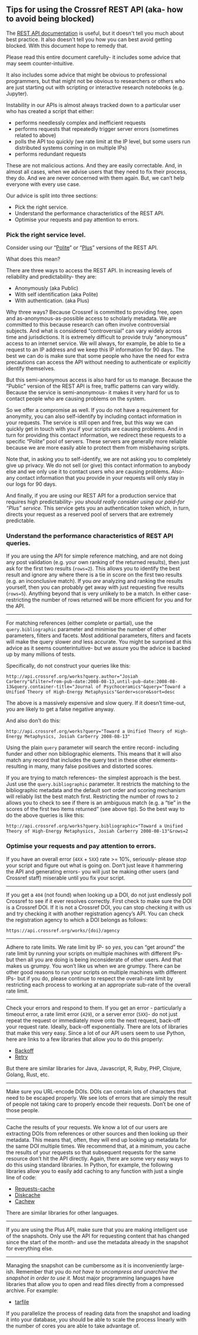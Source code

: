 ## Tips for using the Crossref REST API (aka- how to avoid being blocked)

The [REST API documentation](https://api.crossref.org) is useful, but it doesn't tell you much about best practice. It also doesn't tell you how you can best avoid getting blocked. With this document hope to remedy that.

Please read this entire document carefully- it includes some advice that may seem counter-intuitive.

It also includes some advice that might be obvious to professional programmers, but that might not be obvious to researchers or others who are just starting out with scripting or interactive research notebooks (e.g. Jupyter).

Instability in our APIs is almost always tracked down to a particular user who has created a script that either:

- performs needlessly complex and inefficient requests
- performs requests that repeatedly trigger server errors (sometimes related to above)
- polls the API too quickly (we rate limit at the IP level, but some users run distributed systems coming in on multiple IPs)
- performs redundant requests

These are not malicious actions. And they are easily correctable. And, in almost all cases, when we advise users that they need to fix their process, they do. And we are never concerned with them again. But, we can’t help everyone with every use case.

Our advice is split into three sections:

- Pick the right service.
- Understand the performance characteristics of the REST API.
- Optimise your requests and pay attention to errors.

### Pick the right service level.

Consider using our “[Polite](https://github.com/CrossRef/rest-api-doc#good-manners--more-reliable-service)” or “[Plus](https://www.crossref.org/services/metadata-retrieval/metadata-plus/)” versions of the REST API. 

What does this mean?

There are three ways to access the REST API. In increasing levels of reliability and predictability- they are:

- Anonymously (aka Public)
- With self identification (aka Polite)
- With authentication. (aka Plus)

Why three ways? Because Crossref is committed to providing free, open and as-anonymous-as-possible access to scholarly metadata. We are committed to this because research can often involve controversial subjects. And what is considered “controversial” can vary widely across time and jurisdictions. It is extremely difficult to provide truly “anonymous” access to an internet service. We will always, for example, be able to tie a request to an IP address and we keep this IP information for 90 days. The best we can do is make sure that some people who have the need for extra precautions can access the API without needing to authenticate or explicitly identify themselves. 

But this semi-anonymous access is also hard for us to manage. Because the “Public” version of the REST API is free, traffic patterns can vary wildly. Because the service is semi-anonymous- it makes it very hard for us to contact people who are causing problems on the system.
 
So we offer a compromise as well. If you do not have a requirement for anonymity, you can also self-identify by including contact information in your requests. The service is still open and free, but  this way we can quickly get in touch with you if your scripts are causing problems. And in turn for providing this contact information, we redirect these requests to a specific “Polite” pool of servers. These servers are generally more reliable because we are more easily able to protect them from misbehaving scripts.

Note that, in asking you to self-identify, we are not asking you to completely give up privacy. We do not  sell (or give) this contact information to anybody else and we only use it to contact users who are causing problems. Also- any contact information that you provide in your requests will only stay in our logs for 90 days.

And finally, if you are using our REST API for a production service that requires high predictability- *you should really consider using our paid-for “Plus” service.* This service gets you an authentication token which, in turn, directs your request as a reserved pool of servers that are extremely predictable.

### Understand the performance characteristics of REST API queries.

If you are using the API for simple reference matching, and are not doing any post validation (e.g. your own ranking of the returned results), then just ask for the first two results (`rows=2`). This allows you to identify the best result and ignore any where there is a tie in score on the first two results (e.g. an inconclusive match). If you *are* analyzing and ranking the results yourself, then you can probably get away with just requesting five results (`rows=5`). Anything beyond that is very unlikely to be a match. In either case- restricting the number of rows returned will be more efficient for you and for the API.

<hr/>

For matching references (either complete or partial), use the `query.bibliographic` parameter and minimise the number of other parameters, filters and facets. Most additional parameters, filters and facets will make the query slower *and* less accurate. You might be surprised at this advice as it seems counterintuitive- but we assure you the advice is backed up by many millions of tests.

Specifically, do not construct your queries like this:
```
http://api.crossref.org/works?query.author="Josiah Carberry"&filter=from-pub-date:2008-08-13,until-pub-date:2008-08-13&query.container-title="Journal of Psychoceramics"&query="Toward a Unified Theory of High-Energy Metaphysics"&order=score&sort=desc
```
The above is a massively expensive and slow query. If it doesn’t time-out, you are likely to get a false negative anyway.

And also don’t do this:
```
http://api.crossref.org/works?query="Toward a Unified Theory of High-Energy Metaphysics, Josiah Carberry 2008-08-13"
```
Using the plain `query` parameter will search the entire record- including funder and other non bibliographic elements. This means that it will also match any record that includes the query text in these other elements- resulting in many, many false positives and distorted scores.

If you are trying to match references- the simplest approach is the best. Just use the `query.bibliographic` parameter. It restricts the matching to the bibliographic metadata and the default sort order and scoring mechanism will reliably list the best match first. Restricting the number of rows to `2` allows you to check to see if there is an ambiguous match (e.g. a “tie” in the scores of the first two items returned” (see above tip). So the best way to do the above queries is like this:

```
http://api.crossref.org/works?query.bibliographic="Toward a Unified Theory of High-Energy Metaphysics, Josiah Carberry 2008-08-13"&rows=2
```

### Optimise your requests and pay attention to errors.

If you have an overall error (`4XX` + `5XX`) rate >= 10%,  seriously- please *stop* your script and figure out what is going on. Don’t just leave it hammering the API and generating errors- you will just be making other users (and Crossref staff) miserable until you fix your script.

<hr/>

If you get a `404` (not found) when looking up a DOI, do not just endlessly poll Crossref to see if it ever resolves correctly. First check to make sure the DOI is a Crossref DOI. If it is not a Crossref DOI, you can stop checking it with us and try checking it with another registration agency’s API. You can check the registration agency to which a DOI belongs as follows:

```
https://api.crossref.org/works/{doi}/agency
``` 

<hr/>

Adhere to rate limits. We rate limit by IP- so *yes*, you can “get around” the rate limit by running your scripts on multiple machines with different IPs- but then all you are doing is being inconsiderate of other users. And that makes us grumpy. You won’t like us when we are grumpy. There can be other good reasons to run your scripts on multiple machines with different IPs- but if you do, please continue to respect the overall-rate limit by restricting each process to working at an appropriate sub-rate of the overall rate limit. 

<hr/>

Check your errors and respond to them. If you get an error - particularly a timeout error, a rate limit error (`429`), or a server error (`5XX`)- do not just repeat the request or immediately move onto the next request, back-off your request rate. Ideally, back-off exponentially. There are lots of libraries that make this very easy. Since a lot of our API users seem to use Python, here are links to a few libraries that allow you to do this properly:

- [Backoff](https://pypi.org/project/backoff/)
- [Retry](https://pypi.org/project/retry/)

But there are similar libraries for Java, Javascript, R, Ruby, PHP, Clojure, Golang, Rust, etc.
<hr/> 
Make sure you URL-encode DOIs. DOIs can contain lots of characters that need to be escaped properly. We see lots of errors that are simply the result of people not taking care to properly encode their requests. Don’t be one of those people.
<hr/>
Cache the results of your requests. We know a lot of our users are extracting DOIs from references or other sources and then looking up their metadata. This means that, often, they will end up looking up metadata for the same DOI multiple times. We recommend that, at a minimum, you cache the results of your requests so that subsequent requests for the same resource don’t hit the API directly. Again, there are some very easy ways to do this using standard libraries. In Python, for example, the following libraries allow you to easily add caching to any function with just a single line of code:

- [Requests-cache](https://pypi.org/project/requests-cache/)
- [Diskcache](https://pypi.org/project/diskcache/)
- [Cachew](https://github.com/karlicoss/cachew#what-is-cachew) 

There are similar libraries for other languages.

<hr/>
If you are using the Plus API, make sure that you are making intelligent use of the snapshots. Only use the API for requesting content that has changed since the start of the month- and use the metadata already in the snapshot for everything else.

<hr/>

Managing the snapshot can be cumbersome as it is inconveniently large-ish. Remember that you do *not have to uncompress and unarchive the snapshot in order to use it.* Most major programming languages have libraries that allow you to open and read files directly from a compressed archive. For example:

- [tarfile](https://docs.python.org/3/library/tarfile.html)

If you parallelize the process of reading data from the snapshot and loading it into your database, you should be able to scale the process linearly with the number of cores you are able to take advantage of.
